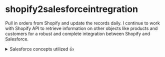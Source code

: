 # shopify2salesforceintregration

Pull in orders from Shopify and update the records daily. I continue to work with Shopify API to retrieve information on other objects like 
products and customers for a robust and complete integration between Shopify and Salesforce. 

<details>
<summary> Salesforce concepts utilized 👍</summary>
  
- Test
* Triggers
+ Batch
+ Rest API
+ Custom Labels
</details>

  
